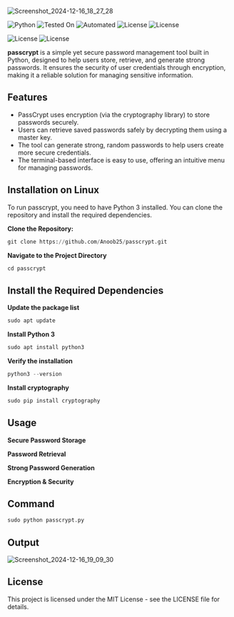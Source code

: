 <p align="center">
 
  ![Screenshot_2024-12-16_18_27_28](https://github.com/user-attachments/assets/a2fd0b30-8f3e-41d3-a907-f56b6cb4f267)

</p>

<p align="left">
  <img src="https://img.shields.io/badge/Python-3.13%2B-blue" alt="Python">
  <img src="https://img.shields.io/badge/Tested%20On-Linux-brightgreen" alt="Tested On">
  <img src="https://img.shields.io/badge/automated-yes-cyan" alt="Automated">
  <img src="https://img.shields.io/badge/License-MIT-orange" alt="License">
   <img src="https://img.shields.io/badge/Written In-Python-yellow" alt="License">
</p>

<p align="left">
 <img src="https://img.shields.io/badge/Author-ANOOB-darkred" alt="License">
   <img src="https://img.shields.io/badge/Opensource-Yes-Red" alt="License">
 </p>

**passcrypt** is a simple yet secure password management tool built in Python, designed to help users store, retrieve, and generate strong passwords. It ensures the security of user credentials through encryption, making it a reliable solution for managing sensitive information.
## Features
- PassCrypt uses encryption (via the cryptography library) to store passwords securely.
- Users can retrieve saved passwords safely by decrypting them using a master key.
- The tool can generate strong, random passwords to help users create more secure credentials.
- The terminal-based interface is easy to use, offering an intuitive menu for managing passwords.

## Installation on Linux

To run passcrypt, you need to have Python 3 installed. You can clone the repository and install the required dependencies.

**Clone the Repository:**

```python
git clone https://github.com/Anoob25/passcrypt.git
```
**Navigate to the Project Directory**

```python
cd passcrypt
```
## Install the Required Dependencies

**Update the package list**
```python
sudo apt update
```
**Install Python 3**
```python
sudo apt install python3
```
**Verify the installation**
```python
python3 --version
```
**Install cryptography**
```python
sudo pip install cryptography
```

## Usage
**Secure Password Storage**

**Password Retrieval**

**Strong Password Generation**

**Encryption & Security**

## Command
```python
sudo python passcrypt.py
```
## Output

<p align="center">
 
![Screenshot_2024-12-16_19_09_30](https://github.com/user-attachments/assets/5ae62137-ff17-4f86-9637-978232af1c5e)

</p>

## License

This project is licensed under the MIT License - see the LICENSE file for details.
